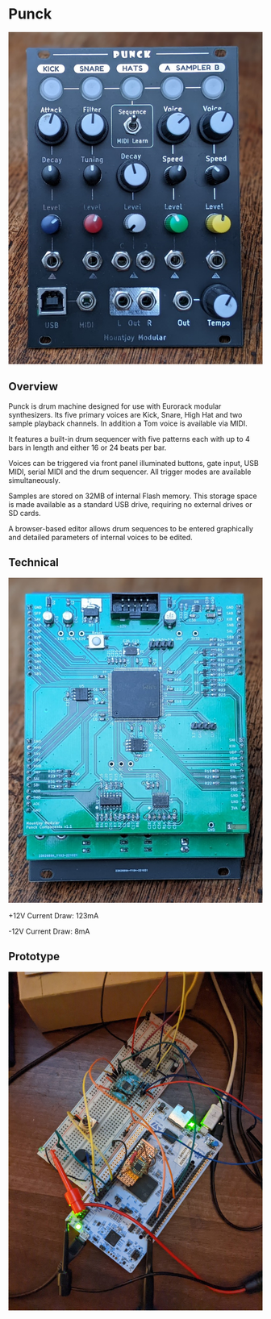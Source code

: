 # Punck
![Image](https://raw.githubusercontent.com/dchwebb/Punck/master/Graphics/Punck_Front.jpg "icon")

Overview
--------

Punck is drum machine designed for use with Eurorack modular synthesizers. Its five primary voices are Kick, Snare, High Hat and two sample playback channels. In addition a Tom voice is available via MIDI.

It features a built-in drum sequencer with five patterns each with up to 4 bars in length and either 16 or 24 beats per bar.

Voices can be triggered via front panel illuminated buttons, gate input, USB MIDI, serial MIDI and the drum sequencer. All trigger modes are available simultaneously.

Samples are stored on 32MB of internal Flash memory. This storage space is made available as a standard USB drive, requiring no external drives or SD cards.

A browser-based editor allows drum sequences to be entered graphically and detailed parameters of internal voices to be edited.

Technical
---------

![Image](https://raw.githubusercontent.com/dchwebb/Punck/master/Graphics/Punck_Back.jpg "icon")

+12V Current Draw: 123mA

-12V Current Draw: 8mA

Prototype
---------

![Image](https://raw.githubusercontent.com/dchwebb/Punck/master/Graphics/Punck_Dev.jpg "icon")

